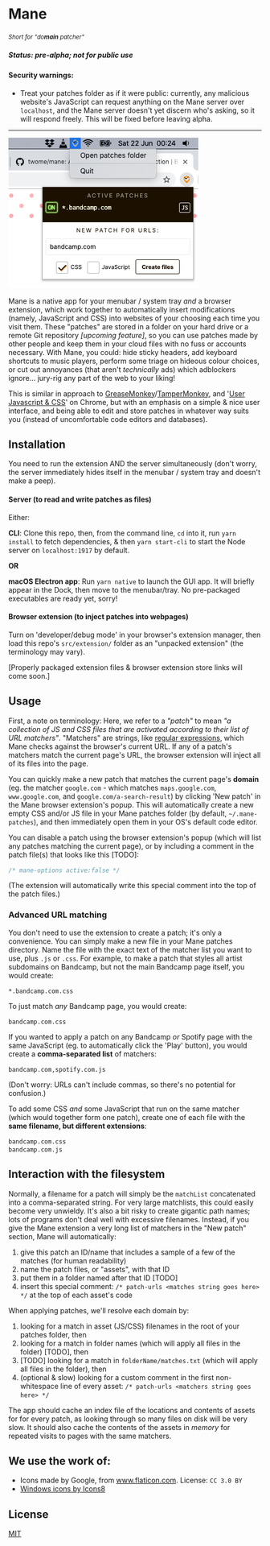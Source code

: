 # Mane

<small><i>Short for "do<b>main</b> patcher"</i></small>

##### Status: pre-alpha; not for public use

#### Security warnings:

- Treat your patches folder as if it were public: currently, any malicious website's JavaScript can request anything on the Mane server over `localhost`, and the Mane server doesn't yet discern who's asking, so it will respond freely. This will be fixed before leaving alpha.

---

![Mane screenshot on macOS](./docs/2019-06-22_mane-screenshot.png)

Mane is a native app for your menubar / system tray *and* a browser extension, which work together to automatically insert modifications (namely, JavaScript and CSS) into websites of your choosing each time you visit them. These "patches" are stored in a folder on your hard drive or a remote Git repository *[upcoming feature]*, so you can use patches made by other people and keep them in your cloud files with no fuss or accounts necessary. With Mane, you could: hide sticky headers, add keyboard shortcuts to music players, perform some triage on hideous colour choices, or cut out annoyances (that aren't *technically* ads) which adblockers ignore… jury-rig any part of the web to your liking!

This is similar in approach to [GreaseMonkey](https://addons.mozilla.org/en-US/firefox/addon/greasemonkey/)/[TamperMonkey](https://chrome.google.com/webstore/detail/tampermonkey/dhdgffkkebhmkfjojejmpbldmpobfkfo), and '[User Javascript & CSS](https://chrome.google.com/webstore/detail/user-javascript-and-css/nbhcbdghjpllgmfilhnhkllmkecfmpld)' on Chrome, but with an emphasis on a simple & nice user interface, and being able to edit and store patches in whatever way suits you (instead of uncomfortable code editors and databases).

## Installation

You need to run the extension AND the server simultaneously (don't worry, the server immediately hides itself in the menubar / system tray and doesn't make a peep).

#### Server (to read and write patches as files)

Either:

**CLI**: Clone this repo, then, from the command line, `cd` into it, run `yarn install` to fetch dependencies, & then `yarn start-cli` to start the Node server on `localhost:1917` by default.

**OR**

**macOS Electron app**: Run `yarn native` to launch the GUI app. It will briefly appear in the Dock, then move to the menubar/tray. No pre-packaged executables are ready yet, sorry!

#### Browser extension (to inject patches into webpages) 

Turn on 'developer/debug mode' in your browser's extension manager, then load this repo's `src/extension/` folder as an "unpacked extension" (the terminology may vary).

[Properly packaged extension files & browser extension store links will come soon.]

## Usage

First, a note on terminology: Here, we refer to a *"patch"* to mean *"a collection of JS and CSS files that are activated according to their list of URL matchers"*. "Matchers" are strings, like [regular expressions](https://regexr.com/), which Mane checks against the browser's current URL. If any of a patch's matchers match the current page's URL, the browser extension will inject all of its files into the page.

You can quickly make a new patch that matches the current page's **domain** (eg. the matcher `google.com` - which matches `maps.google.com`, `www.google.com`, and `google.com/a-search-result`) by clicking 'New patch' in the Mane browser extension's popup. This will automatically create a new empty CSS and/or JS file in your Mane patches folder (by default, `~/.mane-patches`), and then immediately open them in your OS's default code editor.

You can disable a patch using the browser extension's popup (which will list any patches matching the current page), or by including a comment in the patch file(s) that looks like this [TODO]:

```javascript
/* mane-options active:false */
```

(The extension will automatically write this special comment into the top of the patch files.)

### Advanced URL matching

You don't need to use the extension to create a patch; it's only a convenience. You can simply make a new file in your Mane patches directory. Name the file with the exact text of the matcher list you want to use, plus `.js` or `.css`. For example, to make a patch that styles all artist subdomains on Bandcamp, but not the main Bandcamp page itself, you would create:

```
*.bandcamp.com.css
```

To just match *any* Bandcamp page, you would create:

```
bandcamp.com.css
```

If you wanted to apply a patch on any Bandcamp *or* Spotify page with the same JavaScript (eg. to automatically click the 'Play' button), you would create a **comma-separated list** of matchers:

```
bandcamp.com,spotify.com.js
```

(Don't worry: URLs can't include commas, so there's no potential for confusion.)

To add some CSS *and* some JavaScript that run on the same matcher (which would together form one patch), create one of each file with the **same filename, but different extensions**:

```
bandcamp.com.css
bandcamp.com.js
```

## Interaction with the filesystem

Normally, a filename for a patch will simply be the `matchList` concatenated into a comma-separated string. For very large matchlists, this could easily become very unwieldy. It's also a bit risky to create gigantic path names; lots of programs don't deal well with excessive filenames. Instead, if you give the Mane extension a very long list of matchers in the "New patch" section, Mane will automatically: 
	
1. give this patch an ID/name that includes a sample of a few of the matches (for human readability)
1. name the patch files, or "assets", with that ID
1. put them in a folder named after that ID [TODO]
1. insert this special comment: `/* patch-urls <matches string goes here> */` at the top of each asset's code

When applying patches, we'll resolve each domain by:
	
1. looking for a match in asset (JS/CSS) filenames in the root of your patches folder, then
1. looking for a match in folder names (which will apply all files in the folder) [TODO], then
1. [TODO] looking for a match in `folderName/matches.txt` (which will apply all files in the folder), then
1. (optional & slow) looking for a custom comment in the first non-whitespace line of every asset: `/* patch-urls <matchers string goes here> */`

The app should cache an index file of the locations and contents of assets for for every patch, as looking through so many files on disk will be very slow. It should also cache the contents of the assets in *memory* for repeated visits to pages with the same matchers.

## We use the work of:

- Icons made by Google, from www.flaticon.com. License: `CC 3.0 BY`
- [Windows icons by Icons8](https://icons8.com/windows-icons)

## License

[MIT](https://opensource.org/licenses/MIT)
